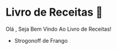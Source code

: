 # Livro de Receitas :sweet_potato:

Olá , Seja Bem Vindo Ao Livro de Receitas!

-  Strogonoff de Frango
